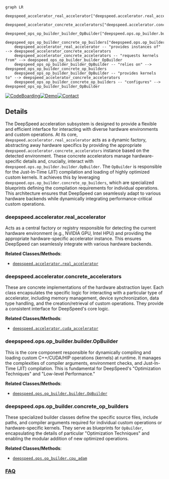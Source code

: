 ```mermaid
graph LR
    deepspeed_accelerator_real_accelerator["deepspeed.accelerator.real_accelerator"]
    deepspeed_accelerator_concrete_accelerators["deepspeed.accelerator.concrete_accelerators"]
    deepspeed_ops_op_builder_builder_OpBuilder["deepspeed.ops.op_builder.builder.OpBuilder"]
    deepspeed_ops_op_builder_concrete_op_builders["deepspeed.ops.op_builder.concrete_op_builders"]
    deepspeed_accelerator_real_accelerator -- "provides instances of" --> deepspeed_accelerator_concrete_accelerators
    deepspeed_accelerator_concrete_accelerators -- "requests kernels from" --> deepspeed_ops_op_builder_builder_OpBuilder
    deepspeed_ops_op_builder_builder_OpBuilder -- "relies on" --> deepspeed_ops_op_builder_concrete_op_builders
    deepspeed_ops_op_builder_builder_OpBuilder -- "provides kernels to" --> deepspeed_accelerator_concrete_accelerators
    deepspeed_ops_op_builder_concrete_op_builders -- "configures" --> deepspeed_ops_op_builder_builder_OpBuilder
```

[![CodeBoarding](https://img.shields.io/badge/Generated%20by-CodeBoarding-9cf?style=flat-square)](https://github.com/CodeBoarding/GeneratedOnBoardings)[![Demo](https://img.shields.io/badge/Try%20our-Demo-blue?style=flat-square)](https://www.codeboarding.org/demo)[![Contact](https://img.shields.io/badge/Contact%20us%20-%20contact@codeboarding.org-lightgrey?style=flat-square)](mailto:contact@codeboarding.org)

## Details

The DeepSpeed acceleration subsystem is designed to provide a flexible and efficient interface for interacting with diverse hardware environments and custom operations. At its core, `deepspeed.accelerator.real_accelerator` acts as a dynamic factory, abstracting away hardware specifics by providing the appropriate `deepspeed.accelerator.concrete_accelerators` instance based on the detected environment. These concrete accelerators manage hardware-specific details and, crucially, interact with `deepspeed.ops.op_builder.builder.OpBuilder`. The `OpBuilder` is responsible for the Just-In-Time (JIT) compilation and loading of highly optimized custom kernels. It achieves this by leveraging `deepspeed.ops.op_builder.concrete_op_builders`, which are specialized blueprints defining the compilation requirements for individual operations. This architecture ensures that DeepSpeed can seamlessly adapt to various hardware backends while dynamically integrating performance-critical custom operations.

### deepspeed.accelerator.real_accelerator
Acts as a central factory or registry responsible for detecting the current hardware environment (e.g., NVIDIA GPU, Intel HPU) and providing the appropriate hardware-specific accelerator instance. This ensures DeepSpeed can seamlessly integrate with various hardware backends.


**Related Classes/Methods**:

- <a href="https://github.com/deepspeedai/DeepSpeed/blob/master/deepspeed/accelerator/real_accelerator.py" target="_blank" rel="noopener noreferrer">`deepspeed.accelerator.real_accelerator`</a>


### deepspeed.accelerator.concrete_accelerators
These are concrete implementations of the hardware abstraction layer. Each class encapsulates the specific logic for interacting with a particular type of accelerator, including memory management, device synchronization, data type handling, and the creation/retrieval of custom operations. They provide a consistent interface for DeepSpeed's core logic.


**Related Classes/Methods**:

- <a href="https://github.com/deepspeedai/DeepSpeed/blob/master/deepspeed/accelerator/cuda_accelerator.py" target="_blank" rel="noopener noreferrer">`deepspeed.accelerator.cuda_accelerator`</a>


### deepspeed.ops.op_builder.builder.OpBuilder
This is the core component responsible for dynamically compiling and loading custom C++/CUDA/HIP operations (kernels) at runtime. It manages the complexities of compiler arguments, environment checks, and Just-In-Time (JIT) compilation. This is fundamental for DeepSpeed's "Optimization Techniques" and "Low-level Performance."


**Related Classes/Methods**:

- <a href="https://github.com/deepspeedai/DeepSpeed/blob/master/deepspeed/ops/op_builder/builder.py" target="_blank" rel="noopener noreferrer">`deepspeed.ops.op_builder.builder.OpBuilder`</a>


### deepspeed.ops.op_builder.concrete_op_builders
These specialized builder classes define the specific source files, include paths, and compiler arguments required for individual custom operations or hardware-specific kernels. They serve as blueprints for `OpBuilder`, encapsulating the details of particular "Optimization Techniques" and enabling the modular addition of new optimized operations.


**Related Classes/Methods**:

- <a href="https://github.com/deepspeedai/DeepSpeed/blob/master/deepspeed/ops/op_builder/cpu_adam.py" target="_blank" rel="noopener noreferrer">`deepspeed.ops.op_builder.cpu_adam`</a>




### [FAQ](https://github.com/CodeBoarding/GeneratedOnBoardings/tree/main?tab=readme-ov-file#faq)